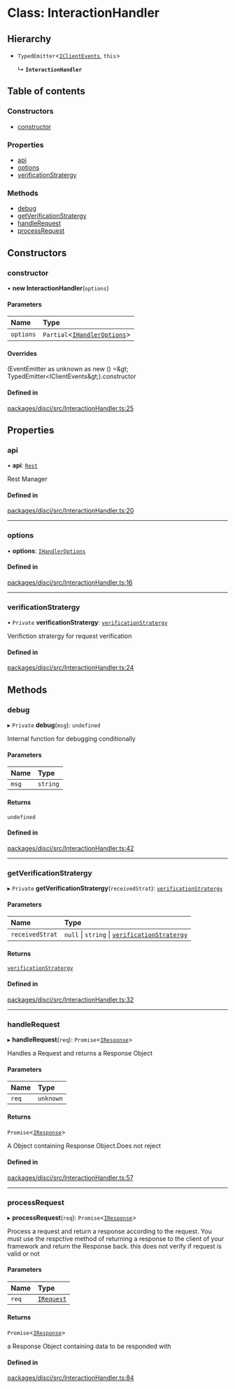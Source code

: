 # Class: InteractionHandler

## Hierarchy

- `TypedEmitter`<[`IClientEvents`](../interfaces/IClientEvents.md), `this`\>

  ↳ **`InteractionHandler`**

## Table of contents

### Constructors

- [constructor](InteractionHandler.md#constructor)

### Properties

- [api](InteractionHandler.md#api)
- [options](InteractionHandler.md#options)
- [verificationStratergy](InteractionHandler.md#verificationstratergy)

### Methods

- [debug](InteractionHandler.md#debug)
- [getVerificationStratergy](InteractionHandler.md#getverificationstratergy)
- [handleRequest](InteractionHandler.md#handlerequest)
- [processRequest](InteractionHandler.md#processrequest)

## Constructors

### constructor

• **new InteractionHandler**(`options`)

#### Parameters

| Name | Type |
| :------ | :------ |
| `options` | `Partial`<[`IHandlerOptions`](../interfaces/IHandlerOptions.md)\> |

#### Overrides

(EventEmitter as unknown as new () &#x3D;\&gt; TypedEmitter&lt;IClientEvents\&gt;).constructor

#### Defined in

[packages/disci/src/InteractionHandler.ts:25](https://github.com/typicalninja493/disci/blob/96876f6/packages/disci/src/InteractionHandler.ts#L25)

## Properties

### api

• **api**: [`Rest`](Rest.md)

Rest Manager

#### Defined in

[packages/disci/src/InteractionHandler.ts:20](https://github.com/typicalninja493/disci/blob/96876f6/packages/disci/src/InteractionHandler.ts#L20)

___

### options

• **options**: [`IHandlerOptions`](../interfaces/IHandlerOptions.md)

#### Defined in

[packages/disci/src/InteractionHandler.ts:16](https://github.com/typicalninja493/disci/blob/96876f6/packages/disci/src/InteractionHandler.ts#L16)

___

### verificationStratergy

• `Private` **verificationStratergy**: [`verificationStratergy`](../interfaces/verificationStratergy.md)

Verifiction stratergy for request verification

#### Defined in

[packages/disci/src/InteractionHandler.ts:24](https://github.com/typicalninja493/disci/blob/96876f6/packages/disci/src/InteractionHandler.ts#L24)

## Methods

### debug

▸ `Private` **debug**(`msg`): `undefined`

Internal function for debugging conditionally

#### Parameters

| Name | Type |
| :------ | :------ |
| `msg` | `string` |

#### Returns

`undefined`

#### Defined in

[packages/disci/src/InteractionHandler.ts:42](https://github.com/typicalninja493/disci/blob/96876f6/packages/disci/src/InteractionHandler.ts#L42)

___

### getVerificationStratergy

▸ `Private` **getVerificationStratergy**(`receivedStrat`): [`verificationStratergy`](../interfaces/verificationStratergy.md)

#### Parameters

| Name | Type |
| :------ | :------ |
| `receivedStrat` | ``null`` \| `string` \| [`verificationStratergy`](../interfaces/verificationStratergy.md) |

#### Returns

[`verificationStratergy`](../interfaces/verificationStratergy.md)

#### Defined in

[packages/disci/src/InteractionHandler.ts:32](https://github.com/typicalninja493/disci/blob/96876f6/packages/disci/src/InteractionHandler.ts#L32)

___

### handleRequest

▸ **handleRequest**(`req`): `Promise`<[`IResponse`](../interfaces/IResponse.md)\>

Handles a Request and returns a Response Object

#### Parameters

| Name | Type |
| :------ | :------ |
| `req` | `unknown` |

#### Returns

`Promise`<[`IResponse`](../interfaces/IResponse.md)\>

A Object containing Response Object.Does not reject

#### Defined in

[packages/disci/src/InteractionHandler.ts:57](https://github.com/typicalninja493/disci/blob/96876f6/packages/disci/src/InteractionHandler.ts#L57)

___

### processRequest

▸ **processRequest**(`req`): `Promise`<[`IResponse`](../interfaces/IResponse.md)\>

Process a request and return a response according to the request.
You must use the respctive method of returning a response to the client of your framework and return the Response back.
this does not verify if request is valid or not

#### Parameters

| Name | Type |
| :------ | :------ |
| `req` | [`IRequest`](../interfaces/IRequest.md) |

#### Returns

`Promise`<[`IResponse`](../interfaces/IResponse.md)\>

a Response Object containing data to be responded with

#### Defined in

[packages/disci/src/InteractionHandler.ts:84](https://github.com/typicalninja493/disci/blob/96876f6/packages/disci/src/InteractionHandler.ts#L84)
